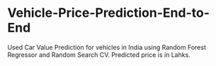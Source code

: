 # Vehicle-Price-Prediction-End-to-End
Used Car Value Prediction for vehicles in India using Random Forest Regressor and Random Search CV. Predicted price is in Lahks. 
